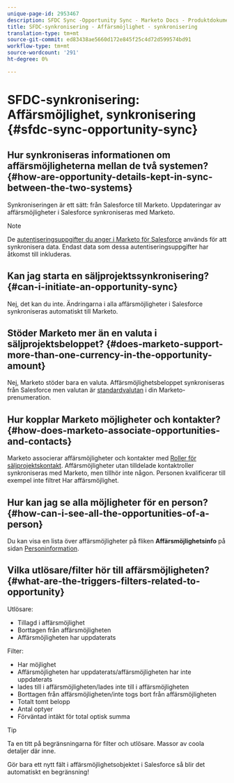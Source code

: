 ```yaml
---
unique-page-id: 2953467
description: SFDC Sync -Opportunity Sync - Marketo Docs - Produktdokumentation
title: SFDC-synkronisering - Affärsmöjlighet - synkronisering
translation-type: tm+mt
source-git-commit: ed83438ae5660d172e845f25c4d72d599574bd91
workflow-type: tm+mt
source-wordcount: '291'
ht-degree: 0%

---
```



# SFDC-synkronisering: Affärsmöjlighet, synkronisering {#sfdc-sync-opportunity-sync}

## Hur synkroniseras informationen om affärsmöjligheterna mellan de två systemen? {#how-are-opportunity-details-kept-in-sync-between-the-two-systems}

Synkroniseringen är ett sätt: från Salesforce till Marketo. Uppdateringar av affärsmöjligheter i Salesforce synkroniseras med Marketo.

>[!NOTE]
>
>De [autentiseringsuppgifter du anger i Marketo för Salesforce](/help/marketo/product-docs/crm-sync/salesforce-sync/setup/enterprise-unlimited-edition/step-2-of-3-create-a-salesforce-user-for-marketo-enterprise-unlimited.md) används för att synkronisera data. Endast data som dessa autentiseringsuppgifter har åtkomst till inkluderas.

## Kan jag starta en säljprojektssynkronisering? {#can-i-initiate-an-opportunity-sync}

Nej, det kan du inte. Ändringarna i alla affärsmöjligheter i Salesforce synkroniseras automatiskt till Marketo.

## Stöder Marketo mer än en valuta i säljprojektsbeloppet? {#does-marketo-support-more-than-one-currency-in-the-opportunity-amount}

Nej, Marketo stöder bara en valuta. Affärsmöjlighetsbeloppet synkroniseras från Salesforce men valutan är [standardvalutan](/help/marketo/product-docs/administration/settings/set-default-location-settings-for-a-subscription.md#set-the-default-currency-settings-for-a-subscription) i din Marketo-prenumeration.

## Hur kopplar Marketo möjligheter och kontakter? {#how-does-marketo-associate-opportunities-and-contacts}

Marketo associerar affärsmöjligheter och kontakter med [Roller för säljprojektskontakt](https://help.salesforce.com/HTViewHelpDoc?id=contactroles.htm). Affärsmöjligheter utan tilldelade kontaktroller synkroniseras med Marketo, men tillhör inte någon. Personen kvalificerar till exempel inte filtret Har affärsmöjlighet.

## Hur kan jag se alla möjligheter för en person? {#how-can-i-see-all-the-opportunities-of-a-person}

Du kan visa en lista över affärsmöjligheter på fliken **Affärsmöjlighetsinfo** på sidan [Personinformation](/help/marketo/product-docs/core-marketo-concepts/smart-lists-and-static-lists/managing-people-in-smart-lists/using-the-person-detail-page.md).

## Vilka utlösare/filter hör till affärsmöjligheten? {#what-are-the-triggers-filters-related-to-opportunity}

Utlösare:

* Tillagd i affärsmöjlighet
* Borttagen från affärsmöjligheten
* Affärsmöjligheten har uppdaterats

Filter:

* Har möjlighet
* Affärsmöjligheten har uppdaterats/affärsmöjligheten har inte uppdaterats
* lades till i affärsmöjligheten/lades inte till i affärsmöjligheten
* Borttagen från affärsmöjligheten/inte togs bort från affärsmöjligheten
* Totalt tomt belopp
* Antal optyer
* Förväntad intäkt för total optisk summa

>[!TIP]
>
>Ta en titt på begränsningarna för filter och utlösare. Massor av coola detaljer där inne.
>
>Gör bara ett nytt fält i affärsmöjlighetsobjektet i Salesforce så blir det automatiskt en begränsning!
